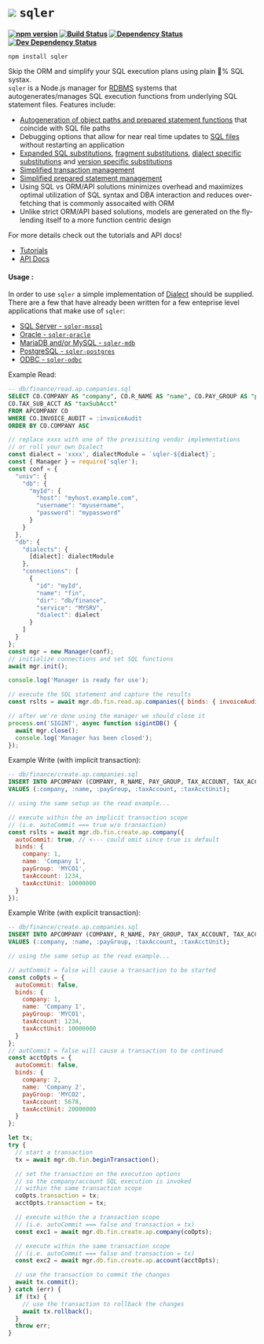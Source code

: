 <b class="jsdocp-remove-me">

# ![](https://raw.githubusercontent.com/ugate/sqler/master/jsdocp/static/favicon-32x32.png) `sqler`

[![npm version](https://badgen.net/npm/v/sqler?color=orange&icon=npm)](https://www.npmjs.com/package/sqler)
[![Build Status](https://badgen.net/travis/ugate/sqler?icon=travis)](https://travis-ci.com/ugate/sqler)
[![Dependency Status](https://badgen.net/david/dep/ugate/sqler)](https://david-dm.org/ugate/sqler)
[![Dev Dependency Status](https://badgen.net/david/dev/ugate/sqler)](https://david-dm.org/ugate/sqler?type=dev)

</b>

`npm install sqler`

Skip the ORM and simplify your SQL execution plans using plain 💯% SQL systax.<br/>
`sqler` is a Node.js manager for [RDBMS](https://en.wikipedia.org/wiki/Relational_database) systems that autogenerates/manages SQL execution functions from underlying SQL statement files. Features include:

- [Autogeneration of object paths and prepared statement functions](https://ugate.github.io/sqler/tutorial-1-manual.html) that coincide with SQL file paths
- Debugging options that allow for near real time updates to [SQL files](https://ugate.github.io/sqler/tutorial-1-manual.html#sqlf) without restarting an application
- [Expanded SQL substitutions](https://ugate.github.io/sqler/tutorial-1-manual.html#es), [fragment substitutions](https://ugate.github.io/sqler/tutorial-1-manual.html#fs), [dialect specific substitutions](https://ugate.github.io/sqler/tutorial-1-manual.html#ds) and [version specific substitutions](https://ugate.github.io/sqler/tutorial-1-manual.html#vs)
- [Simplified transaction management](https://ugate.github.io/sqler/tutorial-1-manual.html#tx)
- [Simplified prepared statement management](https://ugate.github.io/sqler/tutorial-1-manual.html#ps)
- Using SQL vs ORM/API solutions minimizes overhead and maximizes optimal utilization of SQL syntax and DBA interaction and reduces over-fetching that is commonly assocaited with ORM
- Unlike strict ORM/API based solutions, models are generated on the fly- lending itself to a more function centric design

For more details check out the tutorials and API docs!

- [Tutorials](https://ugate.github.io/sqler/tutorial-1-manual.html)
- [API Docs](https://ugate.github.io/sqler/module-sqler-Manager.html)

#### Usage <sub id="usage"></sub>:
In order to use `sqler` a simple implementation of [Dialect](https://ugate.github.io/sqler/Dialect.html) should be supplied. There are a few that have already been written for a few enteprise level applications that make use of `sqler`<sub id="dialects"></sub>:

- [SQL Server - `sqler-mssql`](https://ugate.github.io/sqler-mssql)
- [Oracle - `sqler-oracle`](https://ugate.github.io/sqler-oracle)
- [MariaDB and/or MySQL - `sqler-mdb`](https://ugate.github.io/sqler-mdb)
- [PostgreSQL - `sqler-postgres`](https://ugate.github.io/sqler-postgres)
- [ODBC - `sqler-odbc`](https://ugate.github.io/sqler-odbc)

Example Read<sub id="exampleread"></sub>:
```sql
-- db/finance/read.ap.companies.sql
SELECT CO.COMPANY AS "company", CO.R_NAME AS "name", CO.PAY_GROUP AS "payGroup", CO.TAX_ACCOUNT AS "taxAccount", CO.TAX_ACCT_UNIT AS "taxAcctUnit",
CO.TAX_SUB_ACCT AS "taxSubAcct"
FROM APCOMPANY CO
WHERE CO.INVOICE_AUDIT = :invoiceAudit
ORDER BY CO.COMPANY ASC
```

```js
// replace xxxx with one of the prexisiting vendor implementations
// or roll your own Dialect
const dialect = 'xxxx', dialectModule = `sqler-${dialect}`;
const { Manager } = require('sqler');
const conf = {
  "univ": {
    "db": {
      "myId": {
        "host": "myhost.example.com",
        "username": "myusername",
        "password": "mypassword"
      }
    }
  },
  "db": {
    "dialects": {
      [dialect]: dialectModule
    },
    "connections": [
      {
        "id": "myId",
        "name": "fin",
        "dir": "db/finance",
        "service": "MYSRV",
        "dialect": dialect
      }
    ]
  }
};
const mgr = new Manager(conf);
// initialize connections and set SQL functions
await mgr.init();

console.log('Manager is ready for use');

// execute the SQL statement and capture the results
const rslts = await mgr.db.fin.read.ap.companies({ binds: { invoiceAudit: 'Y' } });

// after we're done using the manager we should close it
process.on('SIGINT', async function sigintDB() {
  await mgr.close();
  console.log('Manager has been closed');
});
```

Example Write (with implicit transaction)<sub id="examplewrite1"></sub>:
```sql
-- db/finance/create.ap.companies.sql
INSERT INTO APCOMPANY (COMPANY, R_NAME, PAY_GROUP, TAX_ACCOUNT, TAX_ACCT_UNIT)
VALUES (:company, :name, :payGroup, :taxAccount, :taxAcctUnit);
```

```js
// using the same setup as the read example...

// execute within the an implicit transaction scope
// (i.e. autoCommit === true w/o transaction)
const rslts = await mgr.db.fin.create.ap.company({
  autoCommit: true, // <--- could omit since true is default
  binds: {
    company: 1,
    name: 'Company 1',
    payGroup: 'MYCO1',
    taxAccount: 1234,
    taxAcctUnit: 10000000
  }
});
```

Example Write (with explicit transaction)<sub id="examplewrite2"></sub>:
```sql
-- db/finance/create.ap.companies.sql
INSERT INTO APCOMPANY (COMPANY, R_NAME, PAY_GROUP, TAX_ACCOUNT, TAX_ACCT_UNIT)
VALUES (:company, :name, :payGroup, :taxAccount, :taxAcctUnit);
```

```js
// using the same setup as the read example...

// autCommit = false will cause a transaction to be started
const coOpts = {
  autoCommit: false,
  binds: {
    company: 1,
    name: 'Company 1',
    payGroup: 'MYCO1',
    taxAccount: 1234,
    taxAcctUnit: 10000000
  }
};
// autCommit = false will cause a transaction to be continued
const acctOpts = {
  autoCommit: false,
  binds: {
    company: 2,
    name: 'Company 2',
    payGroup: 'MYCO2',
    taxAccount: 5678,
    taxAcctUnit: 20000000
  }
};

let tx;
try {
  // start a transaction
  tx = await mgr.db.fin.beginTransaction();

  // set the transaction on the execution options
  // so the company/account SQL execution is invoked
  // within the same transaction scope
  coOpts.transaction = tx;
  acctOpts.transaction = tx;

  // execute within the a transaction scope
  // (i.e. autoCommit === false and transaction = tx)
  const exc1 = await mgr.db.fin.create.ap.company(coOpts);

  // execute within the same transaction scope
  // (i.e. autoCommit === false and transaction = tx)
  const exc2 = await mgr.db.fin.create.ap.account(acctOpts);

  // use the transaction to commit the changes
  await tx.commit();
} catch (err) {
  if (tx) {
    // use the transaction to rollback the changes
    await tx.rollback();
  }
  throw err;
}
```